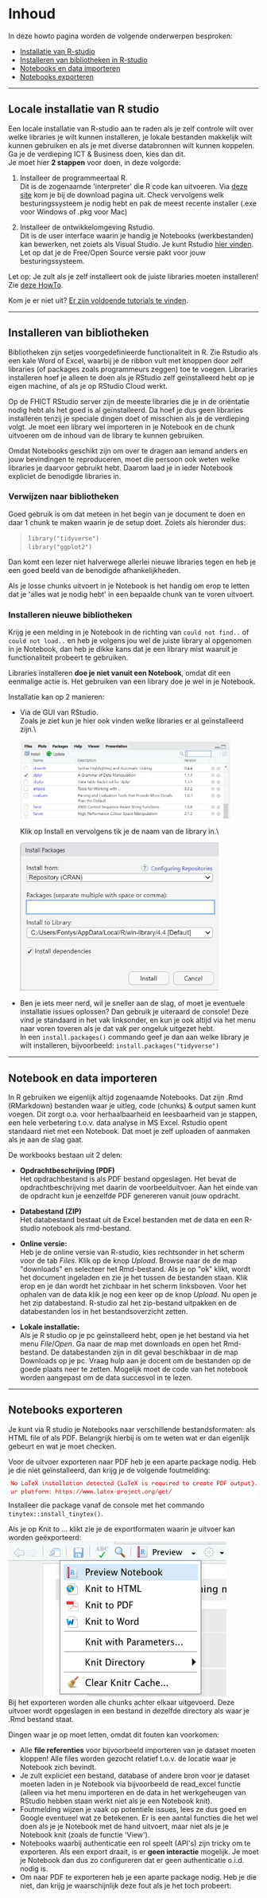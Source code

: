 # Inhoud

In deze howto pagina worden de volgende onderwerpen besproken:

- [Installatie van R-studio](#locale-installatie-van-r-studio)
- [Installeren van bibliotheken in R-studio](#installeren-van-bibliotheken)
- [Notebooks en data importeren](#notebook-en-data-importeren)
- [Notebooks exporteren](#notebooks-exporteren)

---

## Locale installatie van R studio

Een locale installatie van R-studio aan te raden als je zelf controle wilt over welke libraries je wilt
kunnen installeren, je lokale bestanden makkelijk wilt kunnen gebruiken en als
je met diverse databronnen wilt kunnen koppelen.\
Ga je de verdieping ICT & Business doen, kies dan dit.\
Je moet hier **2 stappen** voor doen, in deze volgorde:

1.  Installeer de programmeertaal R.\
    Dit is de zogenaamde 'interpreter' die R code kan uitvoeren. Via [deze
    site](https://cloud.r-project.org/) kom je bij de download pagina uit.
    Check vervolgens welk besturingssysteem je nodig hebt en pak de meest
    recente installer (.exe voor Windows of .pkg voor Mac)

2.  Installeer de ontwikkelomgeving Rstudio.\
    Dit is de user interface waarin je handig je Notebooks (werkbestanden) kan
    bewerken, net zoiets als Visual Studio. Je kunt Rstudio [hier
    vinden](https://rstudio.com/products/rstudio/download/). Let op dat je de
    Free/Open Source versie pakt voor jouw besturingssysteem.

Let op: Je zult als je zelf installeert ook de juiste libraries moeten
installeren! Zie [deze HowTo](#installeren-van-bibliotheken).

Kom je er niet uit? [Er zijn voldoende tutorials te
vinden](https://bfy.tw/QRhs).

---

## Installeren van bibliotheken

Bibliotheken zijn setjes voorgedefinieerde functionaliteit in R. Zie Rstudio als een kale Word of Excel, waarbij je de ribbon vult met knoppen door zelf libraries (of packages zoals programmeurs zeggen) toe te voegen. Libraries installeren hoef je alleen te doen als je RStudio zelf geïnstalleerd hebt op je eigen machine, of als je op RStudio Cloud werkt.

Op de FHICT RStudio server zijn de meeste libraries die je in de oriëntatie nodig hebt als het goed is al geïnstalleerd. Da hoef je dus geen libraries installeren tenzij je speciale dingen doet of misschien als je de verdieping volgt. Je moet een library wel importeren in je Notebook en de chunk uitvoeren om de inhoud van de library te kunnen gebruiken.

Omdat Notebooks geschikt zijn om over te dragen aan iemand anders en jouw bevindingen te reproduceren, moet die persoon ook weten welke libraries je daarvoor gebruikt hebt. Daarom laad je in ieder Notebook expliciet de benodigde libraries in.

### Verwijzen naar bibliotheken

Goed gebruik is om dat meteen in het begin van je document te doen en daar 1 chunk te maken waarin je de setup doet. Zoiets als hieronder dus:

> `library("tidyverse")`  
> `library("ggplot2")`

Dan komt een lezer niet halverwege allerlei nieuwe libraries tegen en heb je een goed beeld van de benodigde afhankelijkheden.

Als je losse chunks uitvoert in je Notebook is het handig om erop te letten dat je 'alles wat je nodig hebt' in een bepaalde chunk van te voren uitvoert.

### Installeren nieuwe bibliotheken

Krijg je een melding in je Notebook in de richting van `could not find..` of `could not load..` en heb je volgens jou wel de juiste library al opgenomen in je Notebook, dan heb je dikke kans dat je een library mist waaruit je functionaliteit probeert te gebruiken.

Libraries installeren **doe je niet vanuit een Notebook**, omdat dit een eenmalige actie is. Het gebruiken van een library doe je wel in je Notebook.

Installatie kan op 2 manieren:

- Via de GUI van RStudio.  
  Zoals je ziet kun je hier ook vinden welke libraries er al geïnstalleerd zijn.\

  <img src="/assets/img/lib_overview.png" width="423px" />

  Klik op Install en vervolgens tik je de naam van de library in.\

  <img src="assets/img/lib_install.png" width="400px">

- Ben je iets meer nerd, wil je sneller aan de slag, of moet je eventuele installatie issues oplossen? Dan gebruik je uiteraard de console! Deze vind je standaard in het vak linksonder, en kun je ook altijd via het menu naar voren toveren als je dat vak per ongeluk uitgezet hebt.  
  In een `install.packages()` commando geef je dan aan welke library je wilt installeren, bijvoorbeeld:
  `install.packages("tidyverse")`

---

## Notebook en data importeren

In R gebruiken we eigenlijk altijd zogenaamde Notebooks. Dat zijn .Rmd (RMarkdown)
bestanden waar je uitleg, code (chunks) & output samen kunt voegen. Dit zorgt o.a.
voor herhaalbaarheid en leesbaarheid van je stappen, een hele verbetering t.o.v.
data analyse in MS Excel. Rstudio opent standaard niet met een Notebook. Dat moet
je zelf uploaden of aanmaken als je aan de slag gaat.

De workbooks bestaan uit 2 delen:

- **Opdrachtbeschrijving (PDF)**\
  Het opdrachbestand is als PDF bestand opgeslagen. Het bevat de opdrachtbeschrijving met daarin de voorbeelduitvoer. Aan het einde van de opdracht kun je eenzelfde PDF genereren vanuit jouw opdracht.

- **Databestand (ZIP)**\
  Het databestand bestaat uit de Excel bestanden met de data en een R-studio notebook als rmd-bestand.

- **Online versie:**\
  Heb je de online versie van R-studio, kies rechtsonder in het scherm voor de
  tab _Files_. Klik op de knop _Upload_. Browse naar de de map "downloads" en
  selecteer het Rmd-bestand. Als je op "ok" klikt, wordt het document ingeladen
  en zie je het tussen de bestanden staan. Klik erop en je dan wordt het
  zichbaar in het scherm linksboven. Voor het ophalen van de data klik je nog
  een keer op de knop _Upload_. Nu open je het zip databestand. R-studio zal het zip-bestand uitpakken en de
  databestanden los in het bestandsoverzicht zetten.

- **Lokale installatie:**\
  Als je R studio op je pc geïnstalleerd hebt, open je het bestand via het menu
  _File_/_Open_. Ga naar de map met downloads en open het Rmd-bestand. De
  databestanden zijn in dit geval beschikbaar in de map Downloads op je pc.
  Vraag hulp aan je docent om de bestanden op de goede plaats neer te zetten.
  Mogelijk moet de code van het notebook worden aangepast om de data succesvol
  in te lezen.

---

## Notebooks exporteren

Je kunt via R studio je Notebooks naar verschillende bestandsformaten: als HTML file of als PDF.
Belangrijk hierbij is om te weten wat er dan eigenlijk gebeurt en wat je moet checken.

Voor de uitvoer exporteren naar PDF heb je een aparte package nodig. Heb je die niet geïnstalleerd, dan krijg je de volgende foutmelding:
![exporteren pdf](assets/img/export_pdf.png)  
Installeer die package vanaf de console met het commando `tinytex::install_tinytex()`.

Als je op Knit to _..._ klikt zie je de exportformaten waarin je uitvoer kan worden geëxporteerd:
![exporteren knit](assets/img/export_knit.png)  
Bij het exporteren worden alle chunks achter elkaar uitgevoerd. Deze uitvoer wordt opgeslagen in een bestand in dezelfde directory als waar je .Rmd bestand staat.

Dingen waar je op moet letten, omdat dit fouten kan voorkomen:

- Alle **file referenties** voor bijvoorbeeld importeren van je dataset moeten kloppen! Alle files worden gezocht relatief t.o.v. de locatie waar je Notebook zich bevindt.
- Je zult expliciet een bestand, database of andere bron voor je dataset moeten laden in je Notebook via bijvoorbeeld de read_excel functie (alleen via het menu importeren en de data in het werkgeheugen van RStudio hebben staan werkt niet als je een Notebook knit).
- Foutmelding wijzen je vaak op potentiele issues, lees ze dus goed en Google eventueel wat ze betekenen. Er is een aantal functies die het wel doen als je je Notebook met de hand uitvoert, maar niet als je je Notebook knit (zoals de functie 'View').
- Notebooks waarbij authenticatie een rol speelt (API's) zijn tricky om te exporteren. Als een export draait, is er **geen interactie** mogelijk. Je moet je Notebook dan dus zo configureren dat er geen authenticatie o.i.d. nodig is.
- Om naar PDF te exporteren heb je een aparte package nodig. Heb je die niet, dan krijg je waarschijnlijk deze fout als je het toch probeert:
